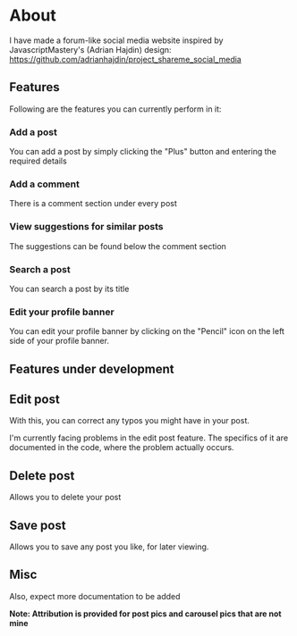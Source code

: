 # About

I have made a forum-like social media website inspired by JavascriptMastery's (Adrian Hajdin) design: https://github.com/adrianhajdin/project_shareme_social_media

## Features

Following are the features you can currently perform in it:

### Add a post

You can add a post by simply clicking the "Plus" button and entering the required details

### Add a comment

There is a comment section under every post

### View suggestions for similar posts

The suggestions can be found below the comment section

### Search a post

You can search a post by its title

### Edit your profile banner

You can edit your profile banner by clicking on the "Pencil" icon on the left side of your profile banner.

## Features under development

## Edit post 

With this, you can correct any typos you might have in your post.

I'm currently facing problems in the edit post feature. The specifics of it are documented in the code, where the problem actually occurs.

## Delete post 

Allows you to delete your post

## Save post

Allows you to save any post you like, for later viewing.

## Misc

Also, expect more documentation to be added

**Note: Attribution is provided for post pics and carousel pics that are not mine**

